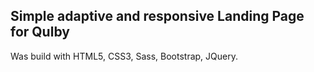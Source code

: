 ## Simple adaptive and responsive Landing Page for Qulby

Was build with HTML5, CSS3, Sass, Bootstrap, JQuery.
